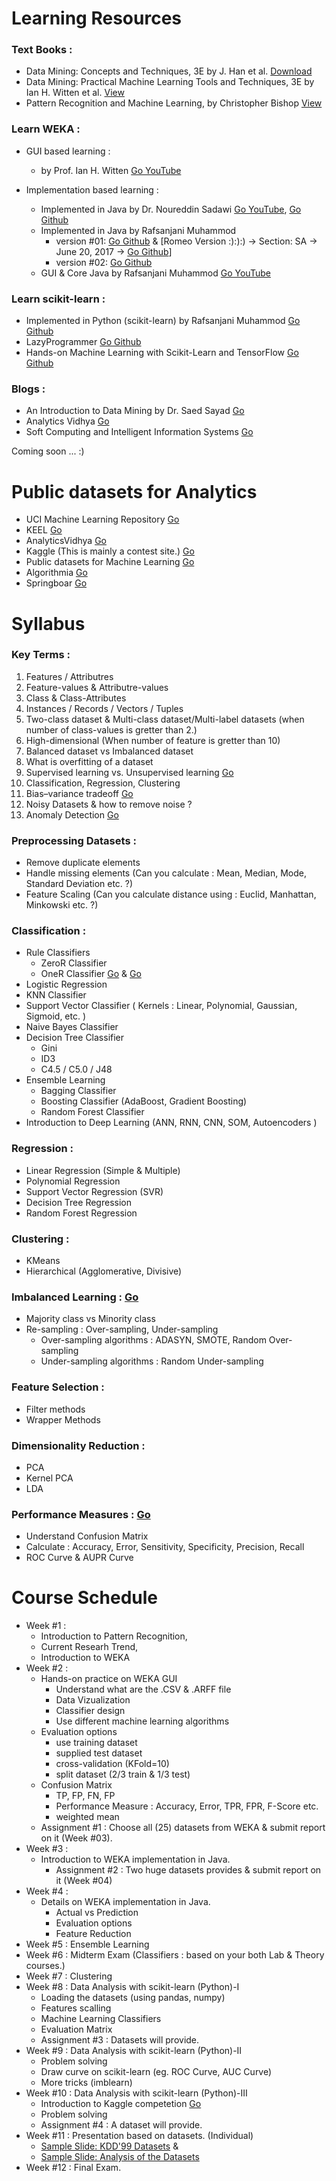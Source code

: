 # Learning Resources
### Text Books :
- Data Mining: Concepts and Techniques, 3E by J. Han et al. [Download](http://myweb.sabanciuniv.edu/rdehkharghani/files/2016/02/The-Morgan-Kaufmann-Series-in-Data-Management-Systems-Jiawei-Han-Micheline-Kamber-Jian-Pei-Data-Mining.-Concepts-and-Techniques-3rd-Edition-Morgan-Kaufmann-2011.pdf)
- Data Mining: Practical Machine Learning Tools and Techniques, 3E by Ian H. Witten et al. [View](https://www.amazon.com/Data-Mining-Practical-Techniques-Management/dp/0123748569)
- Pattern Recognition and Machine Learning, by Christopher Bishop [View](https://www.amazon.com/Pattern-Recognition-Learning-Information-Statistics/dp/0387310738)

### Learn WEKA :

- GUI based learning :
  - by Prof. Ian H. Witten [Go YouTube](https://www.youtube.com/user/WekaMOOC/playlists)
  
- Implementation based learning :
  - Implemented in Java by Dr. Noureddin Sadawi [Go YouTube](https://www.youtube.com/playlist?list=PLea0WJq13cnBVfsPVNyRAus2NK-KhCuzJ), [Go Github](https://github.com/nsadawi/WEKA-API/tree/master/src)
  - Implemented in Java by Rafsanjani Muhammod
    - version #01: [Go Github](https://github.com/mrzResearchArena/Machine-Learning-Algorithms-with-WEKA/blob/master/MainClassV1.java) & [Romeo Version :):):) -> Section: SA -> June 20, 2017 -> [Go Github](https://github.com/mrzResearchArena/Machine-Learning-Algorithms-with-WEKA/blob/master/Romeo.java)]
    - version #02: [Go Github](https://github.com/mrzResearchArena/Machine-Learning-Algorithms-with-WEKA/blob/master/MainClassV2.java)
  - GUI & Core Java by Rafsanjani Muhammod [Go YouTube](https://www.youtube.com/playlist?list=PL3BNX6CPOw7q66qsYIcF18sswBN1sJcAm)
  
### Learn scikit-learn :
- Implemented in Python (scikit-learn) by Rafsanjani Muhammod [Go Github](https://github.com/mrzResearchArena/Machine-Learning-Algorithms-with-Python)
- LazyProgrammer [Go Github](https://github.com/lazyprogrammer)
- Hands-on Machine Learning with Scikit-Learn and TensorFlow [Go Github](https://github.com/ageron/handson-ml)



### Blogs :
- An Introduction to Data Mining by Dr. Saed Sayad [Go](http://www.saedsayad.com/data_mining_map.htm)
- Analytics Vidhya [Go](https://www.analyticsvidhya.com/blog/2016/10/16-new-must-watch-tutorials-courses-on-machine-learning/)
- Soft Computing and Intelligent Information Systems [Go](http://sci2s.ugr.es/imbalanced#Introduction%20to%20Classification%20with%20Imbalanced%20Datasets)

Coming soon ... :)

# Public datasets for Analytics
- UCI Machine Learning Repository [Go](http://archive.ics.uci.edu/ml/datasets.html)
- KEEL [Go](http://keel.es/)
- AnalyticsVidhya [Go](https://www.analyticsvidhya.com/blog/2016/11/25-websites-to-find-datasets-for-data-science-projects/)
- Kaggle (This is mainly a contest site.) [Go](https://www.kaggle.com/datasets)
- Public datasets for Machine Learning [Go](http://homepages.inf.ed.ac.uk/rbf/IAPR/researchers/MLPAGES/mldat.htm)
- Algorithmia [Go](http://blog.algorithmia.com/machine-learning-datasets-for-data-scientists/)
- Springboar [Go](https://www.springboard.com/blog/free-public-data-sets-data-science-project/)


# Syllabus

### Key Terms :
  1. Features / Attributres
  2. Feature-values & Attributre-values
  3. Class & Class-Attributes
  4. Instances / Records / Vectors / Tuples
  5. Two-class dataset & Multi-class dataset/Multi-label datasets (when number of class-values is gretter than 2.)
  6. High-dimensional (When number of feature is gretter than 10)
  7. Balanced dataset vs Imbalanced dataset
  8. What is overfitting of a dataset
  9. Supervised learning vs. Unsupervised learning [Go](http://dataaspirant.com/2014/09/19/supervised-and-unsupervised-learning/)
  10. Classification, Regression, Clustering
  11. Bias–variance tradeoff [Go](http://www.learnopencv.com/bias-variance-tradeoff-in-machine-learning/)
  12. Noisy Datasets & how to remove noise ?
  13. Anomaly Detection [Go](http://cucis.ece.northwestern.edu/projects/DMS/publications/AnomalyDetection.pdf)
  
    
### Preprocessing Datasets :
- Remove duplicate elements
- Handle missing elements (Can you calculate : Mean, Median, Mode, Standard Deviation etc. ?)
- Feature Scaling (Can you calculate distance using : Euclid, Manhattan, Minkowski etc. ?)

### Classification :
- Rule Classifiers
  - ZeroR Classifier
  - OneR Classifier [Go](http://www.cs.ccsu.edu/~markov/ccsu_courses/DataMining-7.html) & [Go](http://www.saedsayad.com/oner.htm)
- Logistic Regression
- KNN Classifier
- Support Vector Classifier ( Kernels : Linear, Polynomial, Gaussian, Sigmoid, etc. )
- Naive Bayes Classifier
- Decision Tree Classifier
  - Gini
  - ID3
  - C4.5 / C5.0 / J48
- Ensemble Learning
  - Bagging Classifier
  - Boosting Classifier (AdaBoost, Gradient Boosting)
  - Random Forest Classifier
- Introduction to Deep Learning (ANN, RNN, CNN, SOM, Autoencoders )  

### Regression :
- Linear Regression (Simple & Multiple)
- Polynomial Regression
- Support Vector Regression (SVR)
- Decision Tree Regression
- Random Forest Regression

### Clustering :
- KMeans
- Hierarchical (Agglomerative, Divisive)

### Imbalanced Learning : [Go](https://svds.com/learning-imbalanced-classes/)
- Majority class vs Minority class
- Re-sampling : Over-sampling, Under-sampling
  - Over-sampling algorithms : ADASYN, SMOTE, Random Over-sampling
  - Under-sampling algorithms : Random Under-sampling

### Feature Selection :
- Filter methods
- Wrapper Methods

### Dimensionality Reduction :
- PCA
- Kernel PCA
- LDA

### Performance Measures : [Go](https://classeval.wordpress.com/introduction/basic-evaluation-measures/)
- Understand Confusion Matrix
- Calculate : Accuracy, Error, Sensitivity, Specificity, Precision, Recall
- ROC Curve & AUPR Curve

# Course Schedule
  - Week #1 :
    - Introduction to Pattern Recognition,
    - Current Researh Trend, 
    - Introduction to WEKA
  - Week #2 :
    - Hands-on practice on WEKA GUI
      - Understand what are the .CSV & .ARFF file
      - Data Vizualization
      - Classifier design
      - Use different machine learning algorithms
    - Evaluation options
      - use training dataset
      - supplied test dataset
      - cross-validation (KFold=10)
      - split dataset (2/3 train & 1/3 test)
    - Confusion Matrix
      - TP, FP, FN, FP
      - Performance Measure : Accuracy, Error, TPR, FPR, F-Score etc.
      - weighted mean
    - Assignment #1 : Choose all (25) datasets from WEKA & submit report on it (Week #03).
  - Week #3 :
    - Introduction to WEKA implementation in Java.
      - Assignment #2 : Two huge datasets provides & submit report on it (Week #04)
  - Week #4 :
    - Details on WEKA implementation in Java.
      - Actual vs Prediction
      - Evaluation options
      - Feature Reduction
  - Week #5 : Ensemble Learning
  - Week #6 : Midterm Exam (Classifiers : based on your both Lab & Theory courses.)
  - Week #7 : Clustering
  - Week #8 : Data Analysis with scikit-learn (Python)-I
    - Loading the datasets (using pandas, numpy)
    - Features scalling
    - Machine Learning Classifiers
    - Evaluation Matrix
    - Assignment #3 : Datasets will provide.
  - Week #9 : Data Analysis with scikit-learn (Python)-II
    - Problem solving
    - Draw curve on scikit-learn (eg. ROC Curve, AUC Curve)
    - More tricks (imblearn)
  - Week #10 : Data Analysis with scikit-learn (Python)-III
    - Introduction to Kaggle competetion [Go](https://www.kaggle.com/)
    - Problem solving
    - Assignment #4 : A dataset will provide.
  - Week #11 : Presentation based on datasets. (Individual)
    - [Sample Slide: KDD'99 Datasets](https://www.slideshare.net/RafsanjaniMuhammod/analysis-of-the-kdd-cup1999-datasets) &
    - [Sample Slide: Analysis of the Datasets](https://www.slideshare.net/RafsanjaniMuhammod/analysis-of-the-datasets) 
  - Week #12 : Final Exam.
